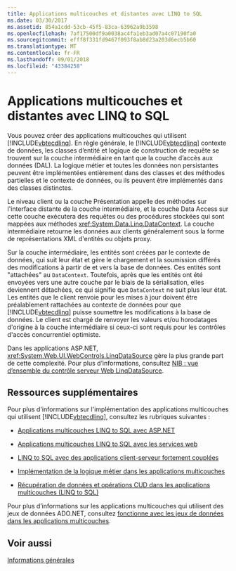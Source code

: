 ```yaml
---
title: Applications multicouches et distantes avec LINQ to SQL
ms.date: 03/30/2017
ms.assetid: 854a1cdd-53cb-45f5-83ca-63962a9b3598
ms.openlocfilehash: 7af17500df9a0038ac4fa1eb3ad07a4c07190fa0
ms.sourcegitcommit: efff8f331fd9467f093f8ab8d23a203d6ecb5b60
ms.translationtype: MT
ms.contentlocale: fr-FR
ms.lasthandoff: 09/01/2018
ms.locfileid: "43384258"
---
```

# <a name="n-tier-and-remote-applications-with-linq-to-sql"></a>Applications multicouches et distantes avec LINQ to SQL
Vous pouvez créer des applications multicouches qui utilisent [!INCLUDE[vbtecdlinq](../../../../../../includes/vbtecdlinq-md.md)]. En règle générale, le [!INCLUDE[vbtecdlinq](../../../../../../includes/vbtecdlinq-md.md)] contexte de données, les classes d’entité et logique de construction de requête se trouvent sur la couche intermédiaire en tant que la couche d’accès aux données (DAL). La logique métier et toutes les données non persistantes peuvent être implémentées entièrement dans des classes et des méthodes partielles et le contexte de données, ou ils peuvent être implémentés dans des classes distinctes.  
  
 Le niveau client ou la couche Présentation appelle des méthodes sur l'interface distante de la couche intermédiaire, et la couche Data Access sur cette couche exécutera des requêtes ou des procédures stockées qui sont mappées aux méthodes <xref:System.Data.Linq.DataContext>. La couche intermédiaire retourne les données aux clients généralement sous la forme de représentations XML d'entités ou objets proxy.  
  
 Sur la couche intermédiaire, les entités sont créées par le contexte de données, qui suit leur état et gère le chargement et la soumission différés des modifications à partir de et vers la base de données. Ces entités sont "attachées" au `DataContext`. Toutefois, après que les entités ont été envoyées vers une autre couche par le biais de la sérialisation, elles deviennent détachées, ce qui signifie que `DataContext` ne suit plus leur état. Les entités que le client renvoie pour les mises à jour doivent être préalablement rattachées au contexte de données pour que [!INCLUDE[vbtecdlinq](../../../../../../includes/vbtecdlinq-md.md)] puisse soumettre les modifications à la base de données. Le client est chargé de renvoyer les valeurs et/ou horodatages d'origine à la couche intermédiaire si ceux-ci sont requis pour les contrôles d'accès concurrentiel optimiste.  
  
 Dans les applications ASP.NET, <xref:System.Web.UI.WebControls.LinqDataSource> gère la plus grande part de cette complexité. Pour plus d’informations, consultez [NIB : vue d’ensemble du contrôle serveur Web LinqDataSource](https://msdn.microsoft.com/library/104cfc3f-7385-47d3-8a51-830dfa791136).  
  
## <a name="additional-resources"></a>Ressources supplémentaires  
 Pour plus d'informations sur l'implémentation des applications multicouches qui utilisent [!INCLUDE[vbtecdlinq](../../../../../../includes/vbtecdlinq-md.md)], consultez les rubriques suivantes :  
  
-   [Applications multicouches LINQ to SQL avec ASP.NET](../../../../../../docs/framework/data/adonet/sql/linq/linq-to-sql-n-tier-with-aspnet.md)  
  
-   [Applications multicouches LINQ to SQL avec les services web](../../../../../../docs/framework/data/adonet/sql/linq/linq-to-sql-n-tier-with-web-services.md)  
  
-   [LINQ to SQL avec des applications client-serveur fortement couplées](../../../../../../docs/framework/data/adonet/sql/linq/linq-to-sql-with-tightly-coupled-client-server-applications.md)  
  
-   [Implémentation de la logique métier dans les applications multicouches](../../../../../../docs/framework/data/adonet/sql/linq/implementing-business-logic-linq-to-sql.md)  
  
-   [Récupération de données et opérations CUD dans les applications multicouches (LINQ to SQL)](../../../../../../docs/framework/data/adonet/sql/linq/data-retrieval-and-cud-operations-in-n-tier-applications.md)  
  
 Pour plus d’informations sur les applications multicouches qui utilisent des jeux de données ADO.NET, consultez [fonctionne avec les jeux de données dans les applications multicouches](/visualstudio/data-tools/work-with-datasets-in-n-tier-applications).  
  
## <a name="see-also"></a>Voir aussi  
 [Informations générales](../../../../../../docs/framework/data/adonet/sql/linq/background-information.md)
